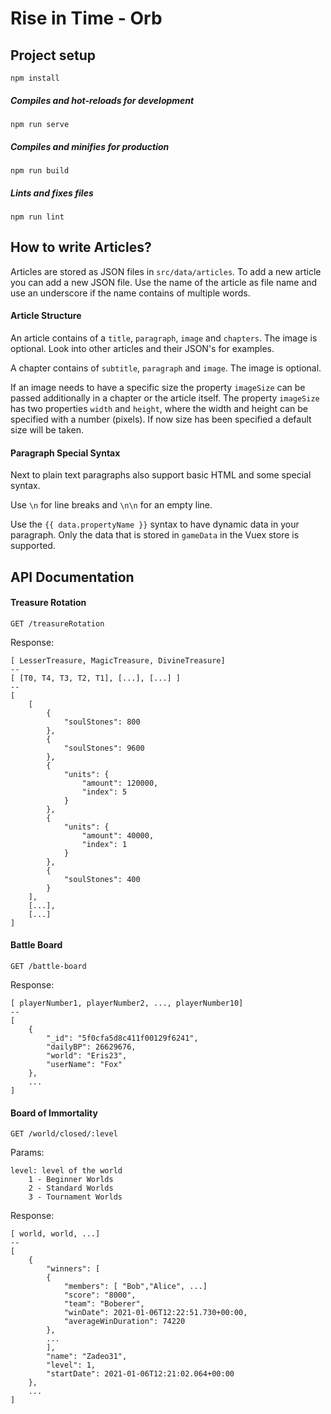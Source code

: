 # Rise in Time - Orb

## Project setup
```
npm install
```

##### Compiles and hot-reloads for development
```
npm run serve
```

##### Compiles and minifies for production
```
npm run build
```

##### Lints and fixes files
```
npm run lint
```

## How to write Articles?
Articles are stored as JSON files in ```src/data/articles```. To add a new article you can add a new JSON file.
Use the name of the article as file name and use an underscore if the name contains of multiple words.

#### Article Structure
An article contains of a ```title```, ```paragraph```, ```image``` and ```chapters```. The image is optional.
Look into other articles and their JSON's for examples.

A chapter contains of ```subtitle```, ```paragraph``` and ```image```. The image is optional.

If an image needs to have a specific size the property ```imageSize``` can be passed additionally in a chapter 
or the article itself. The property ```imageSize``` has two properties ```width``` and ```height```, where the
width and height can be specified with a number (pixels). If now size has been specified a default size will be taken.

#### Paragraph Special Syntax
Next to plain text paragraphs also support basic HTML and some special syntax.

Use ```\n``` for line breaks and ```\n\n``` for an empty line.

Use the ```{{ data.propertyName }}``` syntax to have dynamic data in your paragraph. Only the data that is stored 
in ```gameData``` in the Vuex store is supported. 

## API Documentation
#### Treasure Rotation
``
GET /treasureRotation
``

Response:
```
[ LesserTreasure, MagicTreasure, DivineTreasure]
--
[ [T0, T4, T3, T2, T1], [...], [...] ]
--
[
    [
        {
            "soulStones": 800
        },
        {
            "soulStones": 9600
        },
        {
            "units": {
                "amount": 120000,
                "index": 5
            }
        },
        {
            "units": {
                "amount": 40000,
                "index": 1
            }
        },
        {
            "soulStones": 400
        }
    ],
    [...],
    [...]
]
```

#### Battle Board
``
GET /battle-board
``

Response:
```
[ playerNumber1, playerNumber2, ..., playerNumber10]
--
[
    {
        "_id": "5f0cfa5d8c411f00129f6241",
        "dailyBP": 26629676,
        "world": "Eris23",
        "userName": "Fox"
    },
    ...
]
```

#### Board of Immortality
``
GET /world/closed/:level
``

Params:
```
level: level of the world
    1 - Beginner Worlds
    2 - Standard Worlds
    3 - Tournament Worlds
```

Response:
```
[ world, world, ...]
--
[
    {
        "winners": [
        {
            "members": [ "Bob","Alice", ...]
            "score": "8000",
            "team": "Boberer",
            "winDate": 2021-01-06T12:22:51.730+00:00,
            "averageWinDuration": 74220
        },
        ...
        ],
        "name": "Zadeo31",
        "level": 1,
        "startDate": 2021-01-06T12:21:02.064+00:00
    },
    ...
]
```
